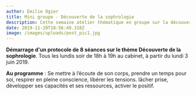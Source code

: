 ```yaml
---
author: Emilie Ogier
title: Mini groupe - Découverte de la sophrologie
description: Cette semaine atelier thématique en groupe sur la découverte de la sophrologie
date: 2019-11-20T18:56:49.318Z
image: /images/uploads/post_pic1.jpg
---
```

**Démarrage d'un protocole de 8 séances sur le thème Découverte de la sophrologie**. Tous les lundis soir de 18h à 19h au cabinet, à partir du lundi 3 juin 2019. 

**Au programme** : Se mettre à l’écoute de son corps, prendre un temps pour soi, respirer en pleine conscience, libérer les tensions. lâcher prise, développer ses capacités et ses ressources, activer le positif.
